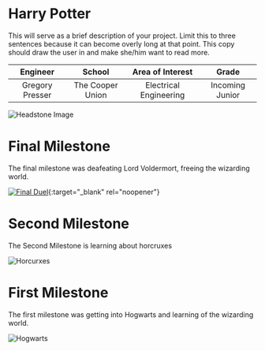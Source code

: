 ﻿# Harry Potter 
This will serve as a brief description of your project. Limit this to three sentences because it can become overly long at that point. This copy should draw the user in and make she/him want to read more.

| **Engineer** | **School** | **Area of Interest** | **Grade** |
|:--:|:--:|:--:|:--:|
| Gregory Presser | The Cooper Union | Electrical Engineering | Incoming Junior

![Headstone Image](https://bluestampengineering.com/wp-content/uploads/2016/05/improve.jpg)
  
# Final Milestone
The final milestone was deafeating Lord Voldermort, freeing the wizarding world.  

[![Final Duel](https://res.cloudinary.com/marcomontalbano/image/upload/v1623446730/video_to_markdown/images/youtube--_ihVsEYQP8E-c05b58ac6eb4c4700831b2b3070cd403.jpg)](https://www.youtube.com/watch?v=_ihVsEYQP8E "Final Duel"){:target="_blank" rel="noopener"}

# Second Milestone
The Second Milestone is learning about horcruxes 

![Horcurxes](https://static.wikia.nocookie.net/harrypotter/images/e/ee/Hallows_Sign.svg/revision/latest/scale-to-width-down/200?cb=20100212084714)

# First Milestone
The first milestone was getting into Hogwarts and learning of the wizarding world. 

![Hogwarts](https://www.thepatent.news/wp-content/uploads/2020/09/hogwarts-4843724_1920.jpg)
